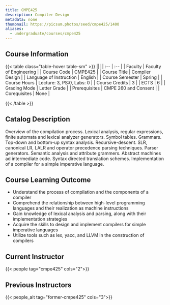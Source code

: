 ```yaml
---
title: CMPE425
description: Compiler Design
metadata: none
thumbnail: https://picsum.photos/seed/cmpe425/1400
aliases:
  - undergraduate/courses/cmpe425
---
```


## Course Information

<!-- prettier-ignore-start -->
{{< table class="table-hover table-sm" >}}
|||
| :-- | :-- |
| Faculty | Faculty of Engineering |
| Course Code | CMPE425 |
| Course Title | Compiler Design |
| Language of Instruction | English |
| Course Semester | Spring |
| Course Hours | Lecture: 3, PS:0, Labs: 0 |
| Course Credits | 3 |
| ECTS | 6 |
| Grading Mode | Letter Grade |
| Prerequisites | CMPE 260 and Consent |
| Corequisites | None |

{{< /table >}}
<!-- prettier-ignore-end -->

## Catalog Description

Overview of the compilation process. Lexical analysis, regular expressions, finite automata and lexical analyzer generators. Symbol tables. Grammars. Top-down and bottom-up syntax analysis. Recursive-descent. SLR, canonical LR, LALR and operator precedence parsing techniques. Parser generators. Semantic analysis and attribute grammers. Abstract machines ad intermediate code. Syntax directed translation schemes. Implementation of a compiler for a simple imperative language.

## Course Learning Outcome

- Understand the process of compilation and the components of a compiler
- Comprehend the relationship between high-level programming languages and their realization as machine instructions
- Gain knowledge of lexical analysis and parsing, along with their implementation strategies
- Acquire the skills to design and implement compilers for simple imperative languages
- Utilize tools such as lex, yacc, and LLVM in the construction of compilers

## Current Instructor

{{< people tag="cmpe425" cols="2">}}

## Previous Instructors

{{< people_alt tag="former-cmpe425" cols="3">}}
